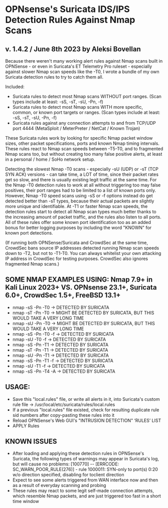 # OPNsense's Suricata IDS/IPS Detection Rules Against Nmap Scans
## v. 1.4.2 / June 8th 2023 by Aleksi Bovellan

Because there weren't many working alert rules against Nmap scans built in OPNSense - or even in Suricata's ET Telemetry Pro ruleset - especially against slower Nmap scan speeds like the -T0, I wrote a bundle of my own Suricata detection rules to try to catch them all.

Included:

- Suricata rules to detect most Nmap scans WITHOUT port ranges. (Scan types include at least: -sS, -sT, -sU, -Pn, -f)
- Suricata rules to detect most Nmap scans WITH more specific, common, or known port targets or ranges. (Scan types include at least: -sS, -sT, -sU, -Pn, -f)
- Suricata rules against any connection attempts to and from TCP/UDP port 4444 (MetaSploit / MeterPreter / NetCat / Known Trojan)

These Suricata rules work by looking for specific Nmap packet window sizes, other packet specifications, ports and known Nmap timing intervals. These rules react to Nmap scan speeds between -T5-T0, and to fragmented Nmap scans too, but without creating too many false positive alerts, at least in a personal / home / SoHo network setup.

Detecting the slowest Nmap -T0 scans - especially -sU (UDP) or -sT (TCP SYN ACK) versions - can take time, a LOT of time, since their packet rates get so slow, and there is usually existing legit traffic at the same time. For the Nmap -T0 detection rules to work at all without triggering too may false positives, their port ranges had to be limited to a list of known ports only. However, Nmap -T0 speed scans using -sS or -f options instead do get detected better than -sT types, because their actual packets are slightly more unique and identifiable. At -T1 or faster Nmap scan speeds, the detection rules start to detect all Nmap scan types much better thanks to the increasing amount of packet traffic, and the rules also listen to all ports. All of these rules offer some known port identification too as an added bonus for better logging purposes by including the word "KNOWN" for known port detections.

(If running both OPNSense/Suricata and CrowdSec at the same time, CrowdSec bans source IP addresses detected running Nmap scan speeds down to -T2, but not to -T1-T0. You can always whitelist your own attacking IP address in CrowdSec for testing purposes. CrowdSec also ignores fragmented Nmap scans.)

## SOME NMAP EXAMPLES USING:   Nmap 7.9+ in Kali Linux 2023+	VS. OPNsense 23.1+, Suricata 6.0+, CrowdSec 1.5+, FreeBSD 13.1+

- nmap -sS -Pn -T0    ->    DETECTED BY SURICATA
- nmap -sT -Pn -T0    ->    MIGHT BE DETECTED BY SURICATA, BUT THIS WOULD TAKE A VERY LONG TIME
- nmap -sU -Pn -T0    ->    MIGHT BE DETECTED BY SURICATA, BUT THIS WOULD TAKE A VERY LONG TIME
- nmap -sS -Pn -T0 -f    ->    DETECTED BY SURICATA
- nmap -sU -T0 -f    ->    DETECTED BY SURICATA
- nmap -sS -Pn -T1    ->    DETECTED BY SURICATA
- nmap -sT -Pn -T1    ->    DETECTED BY SURICATA
- nmap -sU -Pn -T1    ->    DETECTED BY SURICATA
- nmap -sS -Pn -T1 -f    ->    DETECTED BY SURICATA
- nmap -sU -T1 -f    ->    DETECTED BY SURICATA
- nmap -sS -Pn -T4 -A    ->    DETECTED BY SURICATA

## USAGE:

- Save this "local.rules" file, or write all alerts in it, into Suricata's custom rule file -> /usr/local/etc/suricata/rules/local.rules
- If a previous "local.rules" file existed, check for resulting duplicate rule sid numbers after copy-pasting these rules into it
- Reload OPNSense's Web GUI's "INTRUSION DETECTION" ‘RULES’ LIST
- APPLY Rules

## KNOWN ISSUES

- After loading and applying these detection rules in OPNSense's Suricata, the following types of warnings may appear in Suricata's log, but will cause no problems: [100770] <Warning> -- [ERRCODE: SC_WARN_POOR_RULE(276)] - rule 1000011: SYN-only to port(s) 0:20 w/o direction specified, disabling for toclient direction
- Expect to see some alerts triggered from WAN interface now and then as a result of everyday scanning and probing
- These rules may react to some legit self-made connection attempts, which resemble Nmap packets, and are just triggered too fast in a short time window

